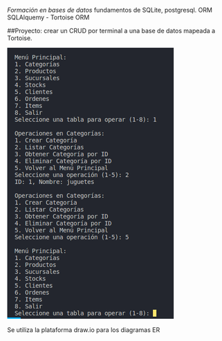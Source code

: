 _Formación en bases de datos_
fundamentos de SQLite, postgresql.
ORM SQLAlquemy - Tortoise ORM

##Proyecto:
crear un CRUD por terminal a una base de datos mapeada a Tortoise.

![Alt text](image.png)



Se utiliza la plataforma draw.io para los diagramas ER
